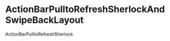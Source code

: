 ActionBarPulltoRefreshSherlockAndSwipeBackLayout
================================================

ActionBarPulltoRefreshSherlock
